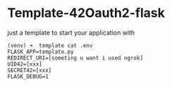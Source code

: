 # Template-42Oauth2-flask
just a template to start your application with

```
(venv) ➜  template cat .env
FLASK_APP=template.py
REDIRECT_URI=[someting u want i used ngrok]
UID42=[xxx]
SECRET42=[xxx]
FLASK_DEBUG=1
```
